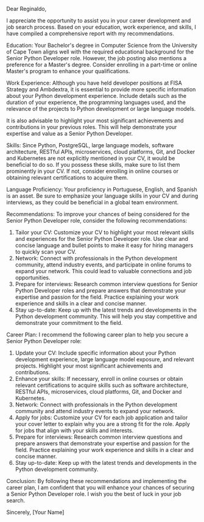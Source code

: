 Dear Reginaldo,

I appreciate the opportunity to assist you in your career development and job search process. Based on your education, work experience, and skills, I have compiled a comprehensive report with my recommendations.

Education:
Your Bachelor's degree in Computer Science from the University of Cape Town aligns well with the required educational background for the Senior Python Developer role. However, the job posting also mentions a preference for a Master's degree. Consider enrolling in a part-time or online Master's program to enhance your qualifications.

Work Experience:
Although you have held developer positions at FISA Strategy and Ambdextra, it is essential to provide more specific information about your Python development experience. Include details such as the duration of your experience, the programming languages used, and the relevance of the projects to Python development or large language models.

It is also advisable to highlight your most significant achievements and contributions in your previous roles. This will help demonstrate your expertise and value as a Senior Python Developer.

Skills:
Since Python, PostgreSQL, large language models, software architecture, RESTful APIs, microservices, cloud platforms, Git, and Docker and Kubernetes are not explicitly mentioned in your CV, it would be beneficial to do so. If you possess these skills, make sure to list them prominently in your CV. If not, consider enrolling in online courses or obtaining relevant certifications to acquire them.

Language Proficiency:
Your proficiency in Portuguese, English, and Spanish is an asset. Be sure to emphasize your language skills in your CV and during interviews, as they could be beneficial in a global team environment.

Recommendations:
To improve your chances of being considered for the Senior Python Developer role, consider the following recommendations:

1. Tailor your CV: Customize your CV to highlight your most relevant skills and experiences for the Senior Python Developer role. Use clear and concise language and bullet points to make it easy for hiring managers to quickly scan your CV.
2. Network: Connect with professionals in the Python development community, attend industry events, and participate in online forums to expand your network. This could lead to valuable connections and job opportunities.
3. Prepare for interviews: Research common interview questions for Senior Python Developer roles and prepare answers that demonstrate your expertise and passion for the field. Practice explaining your work experience and skills in a clear and concise manner.
4. Stay up-to-date: Keep up with the latest trends and developments in the Python development community. This will help you stay competitive and demonstrate your commitment to the field.

Career Plan:
I recommend the following career plan to help you secure a Senior Python Developer role:

1. Update your CV: Include specific information about your Python development experience, large language model exposure, and relevant projects. Highlight your most significant achievements and contributions.
2. Enhance your skills: If necessary, enroll in online courses or obtain relevant certifications to acquire skills such as software architecture, RESTful APIs, microservices, cloud platforms, Git, and Docker and Kubernetes.
3. Network: Connect with professionals in the Python development community and attend industry events to expand your network.
4. Apply for jobs: Customize your CV for each job application and tailor your cover letter to explain why you are a strong fit for the role. Apply for jobs that align with your skills and interests.
5. Prepare for interviews: Research common interview questions and prepare answers that demonstrate your expertise and passion for the field. Practice explaining your work experience and skills in a clear and concise manner.
6. Stay up-to-date: Keep up with the latest trends and developments in the Python development community.

Conclusion:
By following these recommendations and implementing the career plan, I am confident that you will enhance your chances of securing a Senior Python Developer role. I wish you the best of luck in your job search.

Sincerely,
[Your Name]